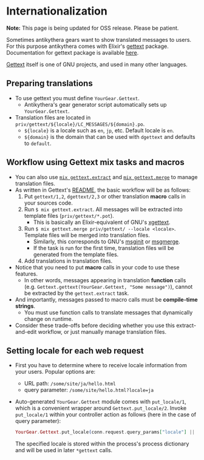 # Internationalization

**Note:** This page is being updated for OSS release. Please be patient.

Sometimes antikythera gears want to show translated messages to users.
For this purpose antikythera comes with Elixir's [gettext](https://github.com/elixir-lang/gettext) package.
Documentation for gettext package is available [here](https://hexdocs.pm/gettext/Gettext.html).

[Gettext](https://www.gnu.org/software/gettext/) itself is one of GNU projects, and used in many other languages.

## Preparing translations

- To use gettext you must define `YourGear.Gettext`.
    - Antikythera's gear generator script automatically sets up `YourGear.Gettext`.
- Translation files are located in `priv/gettext/${locale}/LC_MESSAGES/${domain}.po`.
    - `${locale}` is a locale such as `en`, `jp`, etc. Default locale is `en`.
    - `${domain}` is the domain that can be used with `dgettext` and defaults to `default`.

## Workflow using Gettext mix tasks and macros

- You can also use [`mix gettext.extract`](https://hexdocs.pm/gettext/Mix.Tasks.Gettext.Extract.html#content)
  and [`mix gettext.merge`](https://hexdocs.pm/gettext/Mix.Tasks.Gettext.Merge.html#content) to manage translation files.
- As written in Gettext's [README](https://github.com/elixir-lang/gettext#workflow), the basic workflow will be as follows:
    1. Put `gettext/1,2`, `dgettext/2,3` or other translation **macro** calls in your sources code.
    2. Run `$ mix gettext.extract`. All messages will be extracted into template files (`priv/gettext/*.pot`).
        - This is basically an Elixir-equivalent of GNU's [xgettext](https://www.gnu.org/software/gettext/manual/gettext.html#xgettext-Invocation).
    3. Run `$ mix gettext.merge priv/gettext/ --locale <locale>`. Template files will be merged into translation files.
        - Similarly, this corresponds to GNU's [msginit](https://www.gnu.org/software/gettext/manual/gettext.html#msginit-Invocation)
          or [msgmerge](https://www.gnu.org/software/gettext/manual/gettext.html#msgmerge-Invocation).
        - If the task is run for the first time, translation files will be generated from the template files.
    4. Add translations in translation files.
- Notice that you need to put **macro** calls in your code to use these features.
    - In other words, messages appearing in translation **function** calls (e.g. `Gettext.gettext(YourGear.Gettext, "Some message")`),
      cannot be extracted by the `gettext.extract` task.
- And importantly, messages passed to macro calls must be **compile-time strings**.
    - You must use function calls to translate messages that dynamically change on runtime.
- Consider these trade-offs before deciding whether you use this extract-and-edit workflow, or just manually manage translation files.

## Setting locale for each web request

- First you have to determine where to receive locale information from your users.
  Popular options are:
    - URL path: `/some/site/ja/hello.html`
    - query parameter: `/some/site/hello.html?locale=ja`
- Auto-generated `YourGear.Gettext` module comes with `put_locale/1`,
  which is a convenient wrapper around `Gettext.put_locale/2`.
  Invoke `put_locale/1` within your controller action as follows (here in the case of query parameter):
  ```ex
  YourGear.Gettext.put_locale(conn.request.query_params["locale"] || "ja")
  ```

  The specified locale is stored within the process's process dictionary and will be used in later `*gettext` calls.
